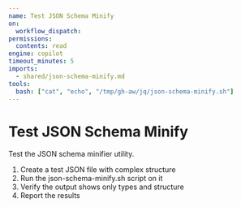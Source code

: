 ```yaml
---
name: Test JSON Schema Minify
on:
  workflow_dispatch:
permissions:
  contents: read
engine: copilot
timeout_minutes: 5
imports:
  - shared/json-schema-minify.md
tools:
  bash: ["cat", "echo", "/tmp/gh-aw/jq/json-schema-minify.sh"]
---
```


# Test JSON Schema Minify

Test the JSON schema minifier utility.

1. Create a test JSON file with complex structure
2. Run the json-schema-minify.sh script on it
3. Verify the output shows only types and structure
4. Report the results
